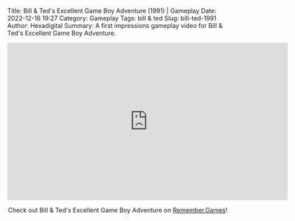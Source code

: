 Title: Bill & Ted's Excellent Game Boy Adventure (1991) | Gameplay
Date: 2022-12-16 19:27
Category: Gameplay
Tags: bill & ted
Slug: bill-ted-1991
Author: Hexadigital
Summary: A first impressions gameplay video for Bill & Ted's Excellent Game Boy Adventure.

<center><iframe src="https://www.youtube.com/embed/Bb1bGxb5AbM?feature=oembed" allow="accelerometer; autoplay; encrypted-media; gyroscope; picture-in-picture" width="640" height="360" frameborder="0"></iframe>

Check out Bill & Ted's Excellent Game Boy Adventure on [Remember.Games](https://remember.games/game/7141/bill-teds-excellent-game-boy-adventure-a-bogus-journey/)!</center>